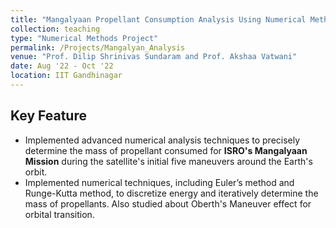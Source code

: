 ```yaml
---
title: "Mangalyaan Propellant Consumption Analysis Using Numerical Methods"
collection: teaching
type: "Numerical Methods Project"
permalink: /Projects/Mangalyan_Analysis
venue: "Prof. Dilip Shrinivas Sundaram and Prof. Akshaa Vatwani"
date: Aug '22 - Oct '22
location: IIT Gandhinagar
---
```




Key Feature
-----
- Implemented advanced numerical analysis techniques to precisely determine the mass of propellant consumed for **ISRO's Mangalyaan Mission** during the satellite's initial five maneuvers around the Earth's orbit.
- Implemented numerical techniques, including Euler’s method and Runge-Kutta method, to discretize energy and iteratively determine the mass of propellants. Also studied about Oberth's Maneuver effect for orbital transition.

<!--Heading 1
======

Heading 2
======

Heading 3
======
-->
